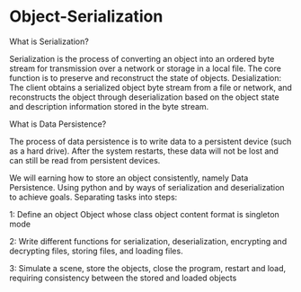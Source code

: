 # Object-Serialization
What is Serialization?

Serialization is the process of converting an object into an ordered byte stream for transmission over a network or storage in a local file. The core function is to preserve and reconstruct the state of objects. Desialization: The client obtains a serialized object byte stream from a file or network, and reconstructs the object through deserialization based on the object state and description information stored in the byte stream.

What is Data Persistence?

The process of data persistence is to write data to a persistent device (such as a hard drive). After the system restarts, these data will not be lost and can still be read from persistent devices.

We will earning how to store an object consistently, namely Data Persistence. Using python and by ways of serialization and deserialization to achieve goals. Separating tasks into steps:

1:  Define an object Object whose class object content format is singleton mode

2:  Write different functions for serialization, deserialization, encrypting and decrypting files, storing files, and loading files.

3:  Simulate a scene, store the objects, close the program, restart and load, requiring consistency between the stored and loaded objects

